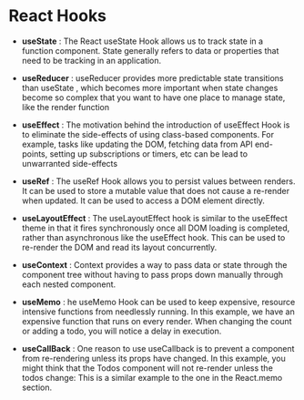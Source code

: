 # React Hooks

- **useState** : 
  The React useState Hook allows us to track state in a function component. State generally refers to data or properties that need to be tracking in an application.

- **useReducer** : useReducer provides more predictable state transitions than useState , which becomes more important when state changes become so complex that you want to   have one place to manage state, like the render function

- **useEffect** : The motivation behind the introduction of useEffect Hook is to eliminate the side-effects of using class-based components. For example, tasks like updating   the DOM, fetching data from API end-points, setting up subscriptions or timers, etc can be lead to unwarranted side-effects

- **useRef** : The useRef Hook allows you to persist values between renders. It can be used to store a mutable value that does not cause a re-render when updated. It can be   used to access a DOM element directly.

- **useLayoutEffect** : The useLayoutEffect hook is similar to the useEffect theme in that it fires synchronously once all DOM loading is completed, rather than asynchronous like the useEffect hook. This can be used to re-render the DOM and read its layout concurrently.

- **useContext** : Context provides a way to pass data or state through the component tree without having to pass props down manually through each nested component.

- **useMemo** : he useMemo Hook can be used to keep expensive, resource intensive functions from needlessly running. In this example, we have an expensive function that runs on every render. When changing the count or adding a todo, you will notice a delay in execution.

- **useCallBack** : One reason to use useCallback is to prevent a component from re-rendering unless its props have changed. In this example, you might think that the Todos component will not re-render unless the todos change: This is a similar example to the one in the React.memo section.
